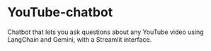 # YouTube-chatbot
Chatbot that lets you ask questions about any YouTube video using LangChain and Gemini, with a Streamlit interface.
